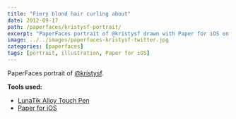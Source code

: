 ```yaml
---
title: "Fiery blond hair curling about"
date: 2012-09-17
path: /paperfaces/kristysf-portrait/
excerpt: "PaperFaces portrait of @kristysf drawn with Paper for iOS on an iPad."
image: ../../images/paperfaces-kristysf-twitter.jpg
categories: [paperfaces]
tags: [portrait, illustration, Paper for iOS]
---
```


PaperFaces portrait of [@kristysf](https://twitter.com/kristysf).

**Tools used:**

- [LunaTik Alloy Touch Pen](https://www.amazon.com/gp/product/B00821TR7G/ref=as_li_ss_tl?ie=UTF8&tag=mademist-20&linkCode=as2&camp=1789&creative=390957&creativeASIN=B00821TR7G)
- [Paper for iOS](https://paper.bywetransfer.com/)
